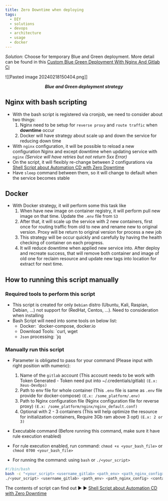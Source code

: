 ```yaml
---
title: Zero Downtime when deploying
tags:
  - DIY
  - solutions
  - devops
  - architecture
  - usage
  - docker
---
```


*Solution*: Choose for temporary Blue and Green deployment. More detail can be found in this [ Custom Blue Green Deployment With Nginx And Gitlab Ci](https://www.kimsereylam.com/gitlab/nginx/dotnetcore/ubuntu/2019/01/04/custom-blue-green-deployment-with-nginx-and-gitlab-ci.html)

![[Pasted image 20240218150404.png]]
<div align="center">
    <strong><em><p style="text-align: center;">Blue and Green deployment strategy</p></em></strong>
</div>

## **Nginx with bash scripting**
- With the bash script is registered via cronjob, we need to consider about two things:
	1. Nginx need to be setup for `reverse proxy` and `route traffic` when **downtime** occur 
	2. Docker will have strategy about scale up and down the service for reducing down time
- With `nginx` configuration, it will be possible to reload a new configuration Nginx and except downtime when updating service with `nginx` *(Service will have retries but not return 5xx Error)*
- On the script, it will flexibly re-change between 2 configurations via [Shell Script about Automation CD with Zero Downtime](Shell%20Script%20about%20Automation%20CD%20with%20Zero%20Downtime.md)
- Have `sleep` command between them, so it will change to default when the service becomes stable

## **Docker**
- With Docker strategy, it will perform some this task like
	1. When have new image on container registry, it will perform pull new image on that time. Update the `.env` file from `S3`           
	2. After that, it will scale up the service with 2 new containers, first once for routing traffic from old to new and rename new to original version. Proxy will be return to original version for process a new job
	3. This strategy will be occur quickly and carefully by having the health checking of container on each progress.
	4. It will reduce downtime when applied new service into. After deploy and recreate success, that will remove both container and image of old one for reclaim resource and update new tags into location for extract for next time.

## How to running this script manually

### **Required tools to perform this script**
- This script is created for only `Debian` distro (Ubuntu, Kali, Raspian, Debian, ...) not support for (RedHat, Centos, ...). Need to consideration when installing
- Bash Script will need into some tools on below list: 
	- Docker: `docker-compose, docker.io 
	- Download Tools: `curl, wget 
	- `Json` processing: `jq

### **Manually run this script**
- Parameter is obligated to pass for your command (Please input with right position with numeric):
	1. Name of the `gitlab` account (This account needs to be work with Token Generated - Token need put into ~/.credentials/gitlab) `(E.x: Xeus-DevOps)`
	2. Path to env file for whole container (This `.env` file is same as `.env` file provide for docker-compose) `(E.x: /some_platform/.env)` 
	3. Path to Nginx configuration file (Nginx configuration file for reverse proxy) `(E.x: /some_platform/nginx/nginx_default.conf)` 
	4. Optional with 2 - 3 containers (This will help optimize the resource for initialization containers, Require 3Gb ram above 3 opt) `(E.x: 2 or 3)`

- Executable command (Before running this command, make sure it have rule execution enabled) 
- For rule execution enabled, run command: `chmod +x <your_bash_file>` or `chmod 0700 <your_bash_file>` 
- For running the command: using `bash` or `./<your_script>`

```bash
#!/bin/bash
bash -c "<your_script> <username_gitlab> <path_env> <path_nginx_config> <containers_numberic>" # Opt 1 
./<your_script> <username_gitlab> <path_env> <path_nginx_config> <containers_numberic> # Opt 2
```

The contents of script can find out ▶️ ▶️ [Shell Script about Automation CD with Zero Downtime](Shell%20Script%20about%20Automation%20CD%20with%20Zero%20Downtime.md)

